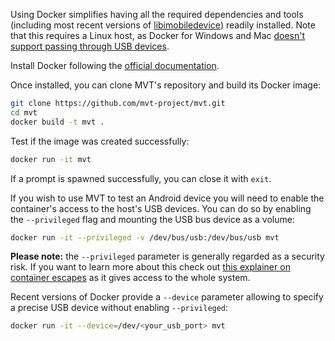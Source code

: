 Using Docker simplifies having all the required dependencies and tools (including most recent versions of [libimobiledevice](https://libimobiledevice.org)) readily installed. Note that this requires a Linux host, as Docker for Windows and Mac [doesn't support passing through USB devices](https://docs.docker.com/desktop/faqs/#can-i-pass-through-a-usb-device-to-a-container).

Install Docker following the [official documentation](https://docs.docker.com/get-docker/).

Once installed, you can clone MVT's repository and build its Docker image:

```bash
git clone https://github.com/mvt-project/mvt.git
cd mvt
docker build -t mvt .
```

Test if the image was created successfully:

```bash
docker run -it mvt
```

If a prompt is spawned successfully, you can close it with `exit`.

If you wish to use MVT to test an Android device you will need to enable the container's access to the host's USB devices. You can do so by enabling the `--privileged` flag and mounting the USB bus device as a volume:

```bash
docker run -it --privileged -v /dev/bus/usb:/dev/bus/usb mvt
```

**Please note:** the `--privileged` parameter is generally regarded as a security risk. If you want to learn more about this check out [this explainer on container escapes](https://blog.trailofbits.com/2019/07/19/understanding-docker-container-escapes/) as it gives access to the whole system.

Recent versions of Docker provide a `--device` parameter allowing to specify a precise USB device without enabling `--privileged`:

```bash
docker run -it --device=/dev/<your_usb_port> mvt
```
